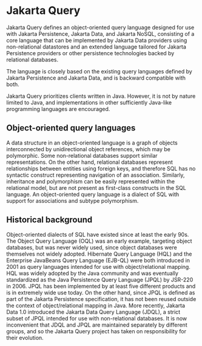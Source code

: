 Jakarta Query
=============

Jakarta Query defines an object-oriented query language designed for use with 
Jakarta Persistence, Jakarta Data, and Jakarta NoSQL, consisting of a core
language that can be implemented by Jakarta Data providers using non-relational
datastores and an extended language tailored for Jakarta Persistence providers
or other persistence technologies backed by relational databases.

The language is closely based on the existing query languages defined by 
Jakarta Persistence and Jakarta Data, and is backward compatible with both.

Jakarta Query prioritizes clients written in Java. However, it is not by 
nature limited to Java, and implementations in other sufficiently Java-like 
programming languages are encouraged.

Object-oriented query languages
-------------------------------
A data structure in an object-oriented language is a graph of objects 
interconnected by unidirectional object references, which may be polymorphic. 
Some non-relational databases support similar representations. On the other 
hand, relational databases represent relationships between entities using 
foreign keys, and therefore SQL has no syntactic construct representing 
navigation of an association. Similarly, inheritance and polymorphism can be 
easily represented within the relational model, but are not present as 
first-class constructs in the SQL language. An object-oriented query language 
is a dialect of SQL with support for associations and subtype polymorphism.

Historical background
---------------------
Object-oriented dialects of SQL have existed since at least the early 90s. 
The Object Query Language (OQL) was an early example, targeting object 
databases, but was never widely used, since object databases were themselves 
not widely adopted. Hibernate Query Language (HQL) and the Enterprise JavaBeans 
Query Language (EJB-QL) were both introduced in 2001 as query languages 
intended for use with object/relational mapping. HQL was widely adopted by the 
Java community and was eventually standardized as the Java Persistence Query 
Language (JPQL) by JSR-220 in 2006. JPQL has been implemented by at least five 
different products and is in extremely wide use today. On the other hand, since 
JPQL is defined as part of the Jakarta Persistence specification, it has not 
been reused outside the context of object/relational mapping in Java. More 
recently, Jakarta Data 1.0 introduced the Jakarta Data Query Language (JDQL), 
a strict subset of JPQL intended for use with non-relational databases. It is 
now inconvenient that JDQL and JPQL are maintained separately by different 
groups, and so the Jakarta Query project has taken on responsibility for their
evolution.
